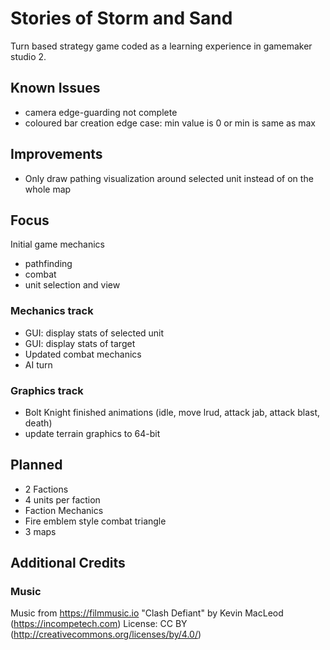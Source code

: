 # Stories of Storm and Sand
Turn based strategy game coded as a learning experience in gamemaker studio 2.

## Known Issues
- camera edge-guarding not complete
- coloured bar creation edge case: min value is 0 or min is same as max

## Improvements
- Only draw pathing visualization around selected unit instead of on the whole map

## Focus
Initial game mechanics
- pathfinding 
- combat
- unit selection and view

### Mechanics track
- GUI: display stats of selected unit
- GUI: display stats of target
- Updated combat mechanics
- AI turn

### Graphics track
- Bolt Knight finished animations (idle, move lrud, attack jab, attack blast, death)
- update terrain graphics to 64-bit


## Planned
- 2 Factions
- 4 units per faction
- Faction Mechanics
- Fire emblem style combat triangle
- 3 maps

## Additional Credits

### Music
Music from https://filmmusic.io
"Clash Defiant" by Kevin MacLeod (https://incompetech.com)
License: CC BY (http://creativecommons.org/licenses/by/4.0/)